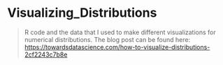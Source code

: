 # Visualizing_Distributions
> R code and the data that I used to make different visualizations for numerical distributions. 
> The blog post can be found here: https://towardsdatascience.com/how-to-visualize-distributions-2cf2243c7b8e
